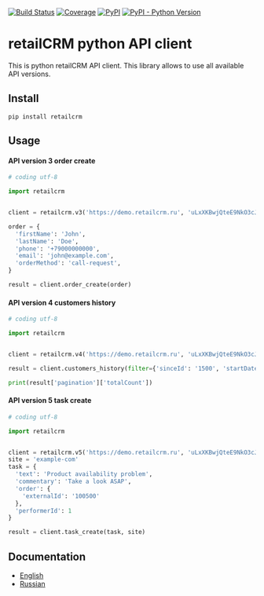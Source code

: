 [![Build Status](https://img.shields.io/travis/retailcrm/api-client-python/master.svg?style=flat-square)](https://travis-ci.org/retailcrm/api-client-python)
[![Coverage](https://img.shields.io/codecov/c/gh/retailcrm/api-client-python/master.svg?style=flat-square)](https://codecov.io/gh/retailcrm/api-client-python)
[![PyPI](https://img.shields.io/pypi/v/retailcrm.svg?style=flat-square)](https://pypi.python.org/pypi/retailcrm)
[![PyPI - Python Version](https://img.shields.io/pypi/pyversions/retailcrm.svg?style=flat-square)](https://pypi.python.org/pypi/retailcrm)


retailCRM python API client
===========================

This is python retailCRM API client. This library allows to use all available API versions.

## Install

```
pip install retailcrm
```

## Usage

#### API version 3 order create

```python
# coding utf-8

import retailcrm


client = retailcrm.v3('https://demo.retailcrm.ru', 'uLxXKBwjQteE9NkO3cJAqTXNwvKktaTc')

order = {
  'firstName': 'John',
  'lastName': 'Doe',
  'phone': '+79000000000',
  'email': 'john@example.com',
  'orderMethod': 'call-request',
}

result = client.order_create(order)
```

#### API version 4 customers history

```python
# coding utf-8

import retailcrm


client = retailcrm.v4('https://demo.retailcrm.ru', 'uLxXKBwjQteE9NkO3cJAqTXNwvKktaTc')

result = client.customers_history(filter={'sinceId': '1500', 'startDate': '2018-03-01'})

print(result['pagination']['totalCount'])
```

#### API version 5 task create

```python
# coding utf-8

import retailcrm


client = retailcrm.v5('https://demo.retailcrm.ru', 'uLxXKBwjQteE9NkO3cJAqTXNwvKktaTc')
site = 'example-com'
task = {
  'text': 'Product availability problem',
  'commentary': 'Take a look ASAP',
  'order': {
    'externalId': '100500'
  },
  'performerId': 1
}

result = client.task_create(task, site)
```

## Documentation

* [English](https://help.retailcrm.pro/Developers/Index)
* [Russian](https://help.retailcrm.ru/Developers/Index)
